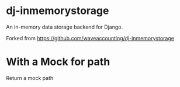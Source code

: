 # dj-inmemorystorage

An in-memory data storage backend for Django.

Forked from https://github.com/waveaccounting/dj-inmemorystorage

# With a Mock for path

Return a mock path